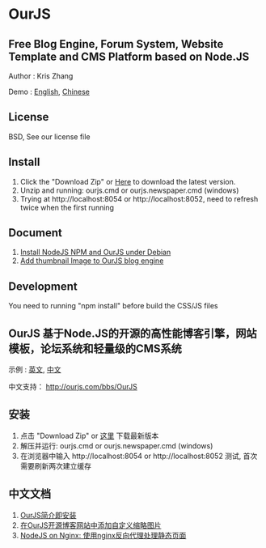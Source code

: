 OurJS
====

Free Blog Engine, Forum System, Website Template and CMS Platform based on Node.JS
----

Author    : Kris Zhang

Demo : [English](http://code.ourjs.com), [Chinese](http://demo.ourjs.com)


License
----

BSD, See our license file



Install
----
1. Click the "Download Zip" or [Here](https://github.com/newghost/ourjs/raw/master/dist/ourjs-git.zip) to download the latest version.
2. Unzip and running: ourjs.cmd or ourjs.newspaper.cmd (windows)
3. Trying at http://localhost:8054 or http://localhost:8052, need to refresh twice when the first running


Document
----
1. [Install NodeJS NPM and OurJS under Debian](http://code.ourjs.com/article/install-nodejs-npm-and-ourjs-under-debian-amazon-ec2-free-tier-)
2. [Add thumbnail Image to OurJS blog engine](http://code.ourjs.com/article/add-thumbnail-image-to-ourjs-blog-engine)



Development
----
You need to running "npm install" before build the CSS/JS files





OurJS 基于Node.JS的开源的高性能博客引擎，网站模板，论坛系统和轻量级的CMS系统
----

示例 : [英文](http://code.ourjs.com), [中文](http://demo.ourjs.com)

中文支持： http://ourjs.com/bbs/OurJS



安装
----
1. 点击 "Download Zip" or [这里](https://github.com/newghost/ourjs/raw/master/dist/ourjs-git.zip) 下载最新版本
2. 解压并运行: ourjs.cmd or ourjs.newspaper.cmd (windows)
3. 在浏览器中输入 http://localhost:8054 or http://localhost:8052 测试, 首次需要刷新两次建立缓存


中文文档
----
1. [OurJS简介即安装](http://ourjs.com/detail/ourjs-%E5%85%8D%E8%B4%B9%E5%BC%80%E6%BA%90%E7%9A%84%E5%8D%9A%E5%AE%A2%E5%BC%95%E6%93%8E-%E8%AE%BA%E5%9D%9B%E7%B3%BB%E7%BB%9F-%E7%BD%91%E7%AB%99%E6%A8%A1%E6%9D%BF%E5%92%8C%E8%BD%BB%E9%87%8F%E7%BA%A7%E7%9A%84cms)
2. [在OurJS开源博客网站中添加自定义缩略图片](http://ourjs.com/detail/53f5555bc1afbc6e30000005)
3. [NodeJS on Nginx: 使用nginx反向代理处理静态页面](http://ourjs.com/detail/nodejs-on-nginx-%E4%BD%BF%E7%94%A8nginx%E5%8F%8D%E5%90%91%E4%BB%A3%E7%90%86%E5%A4%84%E7%90%86%E9%9D%99%E6%80%81%E9%A1%B5%E9%9D%A2)
